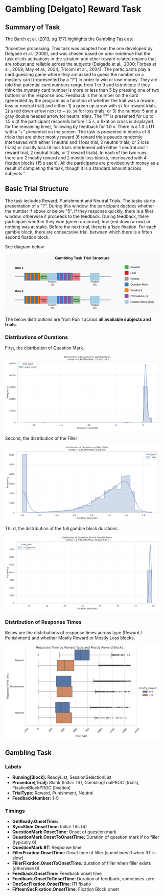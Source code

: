 # Gambling [Delgato] Reward Task

## Summary of Task

The [Barch et al. (2013, pg 177)](https://www.sciencedirect.com/science/article/pii/S1053811913005272) highlights the Gambling Task as:

"Incentive processing. This task was adapted from the one developed by Delgado et al. (2000), and was chosen based on prior evidence that the task elicits activations in the striatum and other reward related regions that are robust and reliable across the subjects (Delgado et al., 2000; Forbes et al., 2009; May et al., 2004; Tricomi et al., 2004). The participants play a card guessing game where they are asked to guess the number on a mystery card (represented by a “?”) in order to win or lose money. They are told that potential card numbers range from 1 to 9 and to indicate if they think the mystery card number is more or less than 5 by pressing one of two buttons on the  response box. Feedback is the number on the card (generated by the program as a function of whether the trial was a reward, loss or neutral trial) and either: 1) a green up arrow with `$1` for reward trials, 2) a red down arrow next to − `$0.50` for loss trials; or 3) the number 5 and a gray double headed arrow for neutral trials. The “?” is presented for up to 1.5 s (if the participant responds before 1.5 s, a fixation cross is displayed for the remaining time), following by feedback for 1.0 s. There is a 1.0 s ITI with a “+” presented on the screen. The task is presented in blocks of 8 trials that are either mostly reward (6 reward trials pseudo randomly interleaved with either 1 neutral and 1 loss trial, 2 neutral trials, or 2 loss trials) or mostly loss (6 loss trials interleaved with either 1 neutral and 1 reward trial, 2 neutral trials, or 2 reward trials). In each of the two runs, there are 2 mostly reward and 2 mostly loss blocks, interleaved with 4 fixation blocks (15 s each). All the participants are provided with money as a result of completing the task, though it is a standard amount across subjects."


## Basic Trial Structure

The task includes Reward, Punishment and Neutral Trials. The tasks starts presentation of a "?". During this window, the participant decides whether the number if above or below "5". If they response quickly, there is a filler window, otherwise it proceeds to the feedback. During feedback, there participant whether they won (green up arrow), low (red down arrow) or nothing was at stake. Before the next trial, there is a 1sec fixation. For each gamble block, there are consecutive trial, between which there is a fiften second fixation block.

See diagram below.

<div style="text-align: center;">
  <img src="./gamble_task_diagram.svg" />
</div>

The below distributions are from Run 1 across **all available subjects and trials**.

### Distributions of Durations

First, the distribution of Question Mark.

<div style="text-align: center;">
  <img src="../imgs/task-gambling_run-run1_type-qmarkdurs.png" />
</div>

Second, the distribution of the Filler

<div style="text-align: center;">
  <img src="../imgs/task-gambling_run-run1_type-fillerdurs.png" />
</div>

Third, the distribution of the full gamble block durations.

<div style="text-align: center;">
  <img src="../imgs/task-gambling_run-run1_type-fullblockdur.png" />
</div>

### Distribution of Response Times

Below are the distirbutions of response times across type (Reward / Punishment) and whether Mostly Reward or Mostly Loss blocks.

<div style="text-align: center;">
  <img src="../imgs/task-gambling_run-run1_type-responserewardtype.png" />
</div>


## Gambling Task
### Labels
- **Running[Block]:** ReadyList, SessionSelectionList
- **Procedure[Trial]:** Blank (Initial TR), GamblingTrialPROC (trials), FixationBlockPROC (fixation)
- **TrialType:** Reward, Punishment, Neutral
- **FeedbackNumber:** 1-9

### Timings
- **GetReady.OnsetTime:** 
- **SyncSlide.OnsetTime:** Initial TRs (4) 
- **QuestionMark.OnsetTime:**  Onset of question  mark.
- **QuestionMark.OnsetToOnsetTime:** Duration of question mark if no filler (typically 0)
- **QuestionMark.RT:** Response time
- **FillerFixation.OnsetTime:** Onset time of filler (sometimes 0 when RT is slow)
- **FillerFixation.OnsetToOnsetTime:** duration of filler when filler exists (otherwise 0)
- **Feedback.OnsetTime:** Feedback onset time
- **Feedback.OnsetToOnsetTime:** Duration of feedback, sometimes zero
- **OneSecFixation.OnsetTime:** ITI fixatio
- **FifteenSecFixation.OnsetTime:** Fixation Block onset 
